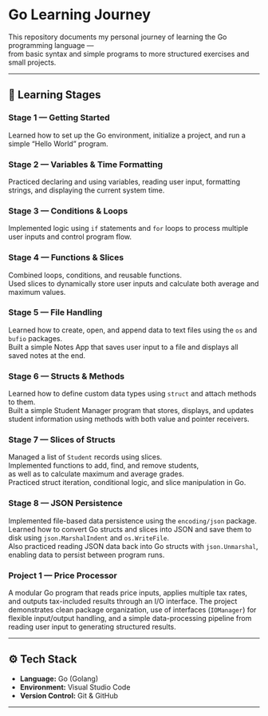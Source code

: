 # Go Learning Journey

This repository documents my personal journey of learning the Go programming language —  
from basic syntax and simple programs to more structured exercises and small projects.

---

## 🧩 Learning Stages

### Stage 1 — Getting Started
Learned how to set up the Go environment, initialize a project, and run a simple “Hello World” program.

### Stage 2 — Variables & Time Formatting
Practiced declaring and using variables, reading user input, formatting strings, and displaying the current system time.

### Stage 3 — Conditions & Loops
Implemented logic using `if` statements and `for` loops to process multiple user inputs and control program flow.

### Stage 4 — Functions & Slices
Combined loops, conditions, and reusable functions.  
Used slices to dynamically store user inputs and calculate both average and maximum values.

### Stage 5 — File Handling
Learned how to create, open, and append data to text files using the `os` and `bufio` packages.  
Built a simple Notes App that saves user input to a file and displays all saved notes at the end.

### Stage 6 — Structs & Methods
Learned how to define custom data types using `struct` and attach methods to them.  
Built a simple Student Manager program that stores, displays, and updates student information using methods with both value and pointer receivers.

### Stage 7 — Slices of Structs
Managed a list of `Student` records using slices.  
Implemented functions to add, find, and remove students,  
as well as to calculate maximum and average grades.  
Practiced struct iteration, conditional logic, and slice manipulation in Go.

### Stage 8 — JSON Persistence
Implemented file-based data persistence using the `encoding/json` package.  
Learned how to convert Go structs and slices into JSON and save them to disk using `json.MarshalIndent` and `os.WriteFile`.  
Also practiced reading JSON data back into Go structs with `json.Unmarshal`, enabling data to persist between program runs.

### Project 1 — Price Processor

A modular Go program that reads price inputs, applies multiple tax rates, and outputs tax-included results through an I/O interface. The project demonstrates clean package organization, use of interfaces (`IOManager`) for flexible input/output handling, and a simple data-processing pipeline from reading user input to generating structured results.

---

## ⚙️ Tech Stack
- **Language:** Go (Golang)  
- **Environment:** Visual Studio Code  
- **Version Control:** Git & GitHub  

---
